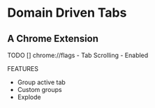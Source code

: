 # Domain Driven Tabs

## A Chrome Extension

TODO
[] chrome://flags - Tab Scrolling - Enabled

FEATURES

- Group active tab
- Custom groups
- Explode
